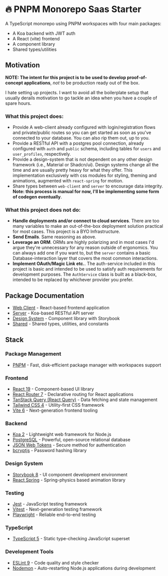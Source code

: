 # 🔥 PNPM Monorepo Saas Starter

A TypeScript monorepo using PNPM workspaces with four main packages:

- A Koa backend with JWT auth
- A React (vite) frontend
- A component library
- Shared types/utilities

## Motivation

**NOTE: The intent for this project is to be used to develop proof-of-concept applications**, _not_ to be production ready out of the box.

I hate setting up projects. I want to avoid all the boilerplate setup that usually derails motivation to go tackle an idea when you have a couple of spare hours.

### What this project does:

- Provide A web-client already configured with login/registration flows and private/public routes so you can get started as soon as you've connected to your database. You can also rip them out, up to you.
- Provide a RESTful API with a postgres pool connection, already configured with `auth` and `public` schema, including tables for `users` and `user_profiles`, respectively.
- Provide a design-system that is not dependent on any other design framework (i.e., Material or Shadcn/ui). Design systems change all the time and are usually pretty heavy for what they offer. This implementation exclusively with css modules for styling, theming and animations, augmented with `react-spring` for motion.
- Share types between `web-client` and `server` to encourage data integrity. **Note: this process is manual for now, I'll be implementing some form of codegen eventually**.

### What this project does not do:

- **Handle deployments and/or connect to cloud services**. There are too many variables to make an out-of-the-box deployment solution practical for most cases. This project is a BYO Infrastructure.
- **Send Emails**. Same reasoning as above.
- **Leverage an ORM**. ORMs are highly polarizing and in most cases I'd argue they're unnecessary for any reason outside of ergonomics. You can always add one if you want to, but the `server` contains a basic Database-interaction layer that covers the most common interactions.
- **Implement OAuth/Magic Link etc.**. The auth-service included in this project is basic and intended to be used to satisfy auth requirements for development purposes. The `AuthService` class is built as a black-box, intended to be replaced by whichever provider you prefer.

## Package Documentation

- [Web Client](./packages/web-client/README.md) - React-based frontend application
- [Server](./packages/server/Readme.md) - Koa-based RESTful API server
- [Design System](./packages/design-system/README.md) - Component library with Storybook
- [Shared](./packages/shared/README.md) - Shared types, utilities, and constants

## Stack

### Package Management

- [PNPM](https://pnpm.io/documentation) - Fast, disk-efficient package manager with workspaces support

### Frontend

- [React 19](https://react.dev/) - Component-based UI library
- [React Router 7](https://reactrouter.com/en/main) - Declarative routing for React applications
- [TanStack Query (React Query)](https://tanstack.com/query/latest/docs/react/overview) - Data fetching and state management
- [Tailwind CSS 4](https://tailwindcss.com/docs/installation) - Utility-first CSS framework
- [Vite 6](https://vitejs.dev/guide/) - Next-generation frontend tooling

### Backend

- [Koa 2](https://koajs.com/) - Lightweight web framework for Node.js
- [PostgreSQL](https://www.postgresql.org/docs/) - Powerful, open-source relational database
- [JSON Web Tokens](https://jwt.io/introduction) - Secure method for authentication
- [bcryptjs](https://github.com/dcodeIO/bcrypt.js) - Password hashing library

### Design System

- [Storybook 8](https://storybook.js.org/docs/get-started/install) - UI component development environment
- [React Spring](https://www.react-spring.dev/docs/getting-started) - Spring-physics based animation library

### Testing

- [Jest](https://jestjs.io/docs/getting-started) - JavaScript testing framework
- [Vitest](https://vitest.dev/guide/) - Next-generation testing framework
- [Playwright](https://playwright.dev/docs/intro) - Reliable end-to-end testing

### TypeScript

- [TypeScript 5](https://www.typescriptlang.org/docs/) - Static type-checking JavaScript superset

### Development Tools

- [ESLint 9](https://eslint.org/docs/latest/) - Code quality and style checker
- [Nodemon](https://github.com/remy/nodemon#nodemon) - Auto-restarting Node.js applications during development
